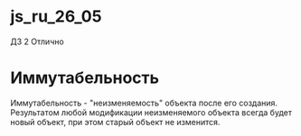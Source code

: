 # js_ru_26_05
ДЗ 2 Отлично

# Иммутабельность
Иммутабельность - "неизменяемость" объекта после его создания. Результатом любой модификации неизменяемого объекта всегда будет новый объект, при этом старый объект не изменится.

